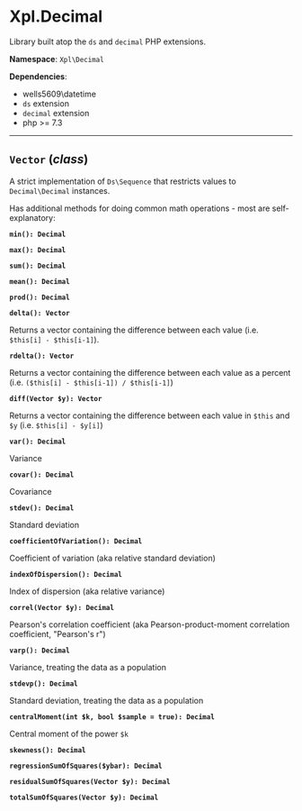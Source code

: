 # Xpl.Decimal

Library built atop the `ds` and `decimal` PHP extensions.

__Namespace__: `Xpl\Decimal`

__Dependencies__:

  - wells5609\datetime
  - `ds` extension
  - `decimal` extension
  - php >= 7.3

___

## __`Vector`__ (_class_)

A strict implementation of `Ds\Sequence` that restricts values to `Decimal\Decimal` instances.

Has additional methods for doing common math operations - most are self-explanatory:

__`min(): Decimal`__

__`max(): Decimal`__

__`sum(): Decimal`__

__`mean(): Decimal`__

__`prod(): Decimal`__

__`delta(): Vector`__ 

Returns a vector containing the difference between each value (i.e. `$this[i] - $this[i-1]`).

__`rdelta(): Vector`__

Returns a vector containing the difference between each value as a percent (i.e. `($this[i] - $this[i-1]) / $this[i-1]`)

__`diff(Vector $y): Vector`__

Returns a vector containing the difference between each value in `$this` and `$y` (i.e. `$this[i] - $y[i]`)

__`var(): Decimal`__ 

Variance

__`covar(): Decimal`__ 

Covariance

__`stdev(): Decimal`__

Standard deviation

__`coefficientOfVariation(): Decimal`__

Coefficient of variation (aka relative standard deviation)

__`indexOfDispersion(): Decimal`__

Index of dispersion (aka relative variance)

__`correl(Vector $y): Decimal`__

Pearson's correlation coefficient (aka Pearson-product-moment correlation coefficient, "Pearson's r")

__`varp(): Decimal`__ 

Variance, treating the data as a population

__`stdevp(): Decimal`__

Standard deviation, treating the data as a population

__`centralMoment(int $k, bool $sample = true): Decimal`__

Central moment of the power `$k`

__`skewness(): Decimal`__

__`regressionSumOfSquares($ybar): Decimal`__

__`residualSumOfSquares(Vector $y): Decimal`__

__`totalSumOfSquares(Vector $y): Decimal`__
